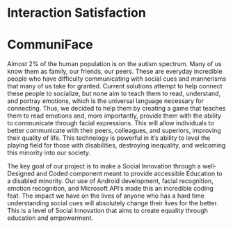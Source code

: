 # Interaction Satisfaction
# CommuniFace

Almost 2% of the human population is on the autism spectrum. Many of us know them as family, our friends, our peers. These are everyday incredible people who have difficulty communicating with social cues and mannerisms that many of us take for granted. Current solutions attempt to help connect these people to socialize, but none aim to teach them to read, understand, and portray emotions, which is the universal language necessary for connecting. Thus, we decided to help them by creating a game that teaches them to read emotions and, more importantly, provide them with the ability to communicate through facial expressions. This will allow individuals to better communicate with their peers, colleagues, and superiors, improving their quality of life. This technology is powerful in it’s ability to level the playing field for those with disabilities, destroying inequality, and welcoming this minority into our society.

The key goal of our project is to make a Social Innovation through a well-Designed and Coded component meant to provide accessible Education to a disabled minority. Our use of Android development, facial recognition, emotion recognition, and Microsoft API’s made this an incredible coding feat. The impact we have on the lives of anyone who has a hard time understanding social cues will absolutely change their lives for the better. This is a level of Social Innovation that aims to create equality through education and empowerment.
